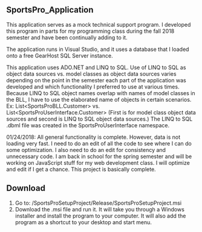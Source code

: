 ## SportsPro_Application

This application serves as a mock technical support program. I developed this program in parts for my programming class during the fall 2018 semester and have been continually adding to it.

The application runs in Visual Studio, and it uses a database that I loaded onto a free GearHost SQL Server instance. 

This application uses ADO.NET and LINQ to SQL. Use of LINQ to SQL as object data sources vs. model classes as object data sources varies depending on the point in the semester each part of the application was developed and which functionality I preferred to use at various times. Because LINQ to SQL object names overlap with names of model classes in the BLL, I have to use the elaborated name of objects in certain scenarios. Ex: List<SportsProBLL.Customer> vs. List<SportsProUserInterface.Customer> (First is for model class object data sources and second is LINQ to SQL object data sources.) The LINQ to SQL .dbml file was created in the SportsProUserInterface namespace.

01/24/2018: All general functionality is complete. However, data is not loading very fast. I need to do an edit of all the code to see where I can do some optimization. I also need to do an edit 
for consistency and unnecessary code. I am back in school for the spring semester and will be working on JavaScript stuff for my web development class. I will optimize and edit if I get a chance. This project is basically complete.

## Download

1. Go to: /SportsProSetupProject/Release/SportsProSetupProject.msi
2. Download the .msi file and run it. It will take you through a Windows installer and install the program to your computer. It will also add the program as a shortcut to your desktop and start menu.
